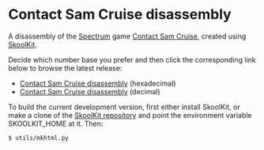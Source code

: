 Contact Sam Cruise disassembly
==============================

A disassembly of the [Spectrum](http://en.wikipedia.org/wiki/ZX_Spectrum) game
[Contact Sam Cruise](http://en.wikipedia.org/wiki/Contact_Sam_Cruise), created
using [SkoolKit](http://skoolkit.ca/).

Decide which number base you prefer and then click the corresponding link below
to browse the latest release:

* [Contact Sam Cruise disassembly](http://skoolkid.github.io/contactsamcruise/) (hexadecimal)
* [Contact Sam Cruise disassembly](http://skoolkit.ca/disassemblies/contact_sam_cruise/) (decimal)

To build the current development version, first either install SkoolKit, or
make a clone of the [SkoolKit repository](https://github.com/skoolkid/skoolkit)
and point the environment variable SKOOLKIT_HOME at it. Then:

    $ utils/mkhtml.py
